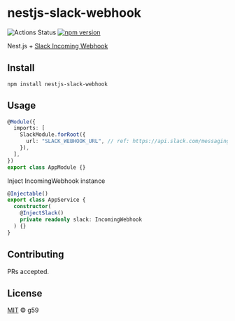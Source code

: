 # nestjs-slack-webhook

![Actions Status](https://github.com/g59/nestjs-plugins/workflows/Node%20CI/badge.svg)
[![npm version](https://badge.fury.io/js/nestjs-slack-webhook.svg)](https://badge.fury.io/js/nestjs-slack-webhook)

Nest.js + [Slack Incoming Webhook](https://github.com/slackapi/node-slack-sdk/tree/main/packages/webhook)

## Install

```
npm install nestjs-slack-webhook
```

## Usage

```typescript
@Module({
  imports: [
    SlackModule.forRoot({
      url: "SLACK_WEBHOOK_URL", // ref: https://api.slack.com/messaging/webhooks#posting_with_webhooks
    }),
  ],
})
export class AppModule {}
```

Inject IncomingWebhook instance

```typescript
@Injectable()
export class AppService {
  constructor(
    @InjectSlack()
    private readonly slack: IncomingWebhook
  ) {}
}
```

## Contributing

PRs accepted.

## License

[MIT](https://github.com/g59/nestjs-plugins/blob/master/LICENSE) © g59
